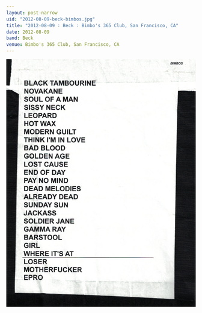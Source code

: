 ```yaml
---
layout: post-narrow
uid: "2012-08-09-beck-bimbos.jpg"
title: "2012-08-09 : Beck : Bimbo's 365 Club, San Francisco, CA"
date: 2012-08-09
band: Beck
venue: Bimbo's 365 Club, San Francisco, CA
---
```


<div class="showcase">
  <img src="/img/2012/08/20120809-Beck-Bimbos.jpg" alt="2012-08-09-beck-bimbos.jpg">
</div>
